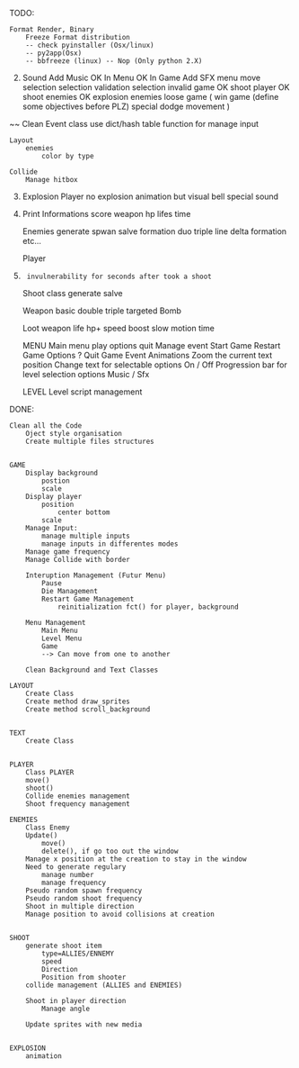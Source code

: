 
TODO:

	Format Render, Binary
		Freeze Format distribution		
		-- check pyinstaller (Osx/linux)
		-- py2app(Osx)
		-- bbfreeze (linux) -- Nop (Only python 2.X)

2)	Sound
		Add Music
OK			In Menu
OK			In Game
		Add SFX
			menu
				move selection
				selection validation
				selection invalid
			game
OK				shoot player
OK				shoot enemies
OK				explosion enemies
				loose game
				(
				win game (define some objectives before PLZ)
				special dodge movement
				)

~~	Clean Event class
		use dict/hash table function for manage input

	Layout
		enemies
			color by type

	Collide
		Manage hitbox

3)	Explosion
		Player
			no explosion animation but visual bell
			special sound


1)	Print Informations
		score
		weapon
		hp
		lifes
		time

	Enemies
		generate spwan salve formation
			duo
			triple
			line
			delta formation
			etc...

	Player
2)		invulnerability for seconds after took a shoot


	Shoot class
		generate salve

	Weapon
		basic
		double
		triple
		targeted
		Bomb

	Loot
		weapon
		life
		hp+
		speed boost
		slow motion time

	MENU
		Main menu
			play
			options
			quit
		Manage event
			Start Game
			Restart Game
			Options ?
			Quit Game
		Event Animations
			Zoom the current text position
			Change text for selectable options
				On / Off
			Progression bar for level selection options
				Music / Sfx

	LEVEL
		Level script management


DONE:


	Clean all the Code
		Oject style organisation
		Create multiple files structures


	GAME
		Display background
			postion
			scale
		Display player
			position
				center bottom
			scale
		Manage Input:
			manage multiple inputs
			manage inputs in differentes modes
		Manage game frequency
		Manage Collide with border

		Interuption Management (Futur Menu)
			Pause
			Die Management
			Restart Game Management
				reinitialization fct() for player, background

		Menu Management
			Main Menu
			Level Menu
			Game
			--> Can move from one to another

		Clean Background and Text Classes

	LAYOUT
		Create Class
		Create method draw_sprites
		Create method scroll_background


	TEXT
		Create Class


	PLAYER
		Class PLAYER
		move()
		shoot()
		Collide enemies management
		Shoot frequency management

	ENEMIES
		Class Enemy
		Update()
			move()
			delete(), if go too out the window
		Manage x position at the creation to stay in the window
		Need to generate regulary
			manage number
			manage frequency
		Pseudo random spawn frequency
		Pseudo random shoot frequency
		Shoot in multiple direction
		Manage position to avoid collisions at creation


	SHOOT
		generate shoot item
			type=ALLIES/ENNEMY
			speed
			Direction
			Position from shooter
		collide management (ALLIES and ENEMIES)

		Shoot in player direction
			Manage angle

		Update sprites with new media


	EXPLOSION
		animation
